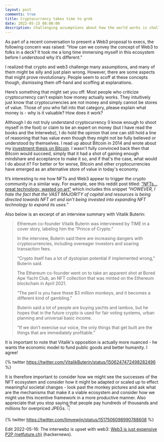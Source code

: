 ```yaml
---
layout: post
comments: true
title: Cryptocurrency takes time to grok
date: 2022-05-15 08:00:00
description: Challenging assumptions about how the world works is challenging
---
```


As part of a recent conversation to present a Web3 proposal to execs, the following concern was raised: "How can we convey the concept of Web3 to folks in a deck? It took me a long time immersing myself in this ecosystem before I understood why it’s different.”

I realized that crypto and web3 challenge many assumptions, and many of them might be silly and just plain wrong. However, there are some aspects that might prove revolutionary. People seem to scoff at these concepts though, dismissing them off-hand and scoffing at explanations.

Here’s something that might set you off: Most people who criticize cryptocurrency can’t explain how money actually works. They intuitively just know that cryptocurrencies are not money and simply cannot be stores of value. Those of you who fall into that category, please explain what money is - why is it valuable? How does it work?

Although I do not truly understand cryptocurrency (I know enough to shoot myself in the foot) or claim to be an expert on money (but I have read the books and the Interwebz), I do hold the opinion that one can still hold a line of reasoning that has value even though they might not be fully believed or understood by themselves. I read up about Bitcoin in 2014 and wrote about my [investment thesis on Bitcoin](https://docs.google.com/document/d/1-3R10vhbe5GgBeREda3nAXtlT5YpwEviBao340H3tgM/edit). I wasn't fully convinced back then that Bitcoin would succeed, simply that it had a shot of gaining enough mindshare and acceptance to make it so, and if that's the case, what would I do about it? For better or for worse, Bitcoin and other cryptocurrencies have emerged as an alternative store of value in today's economy.

It’s interesting to me how NFTs and Web3 appear to trigger the crypto community in a similar way. For example, see this reddit post titled: ["NFTs... great technology, wasted on art"](https://www.reddit.com/r/CryptoCurrency/comments/uo4my9/nfts_great_technology_wasted_on_art/) which includes this snippet _"HOWEVER, I hate the fact that the VAST MAJORITY of capital and resources is being directed towards NFT art and isn’t being invested into expanding NFT technology to expand its uses."_

Also below is an excerpt of an interview summary with Vitalik Buterin:

> Ethereum co-founder Vitalik Buterin was interviewed by TIME in a cover story, labeling him the “Prince of Crypto.”
>
> In the interview, Buterin said there are increasing dangers with cryptocurrencies, including overeager investors and soaring transaction fees.
>
> “Crypto itself has a lot of dystopian potential if implemented wrong,” Buterin said.
>
> The Ethereum co-founder went on to take an apparent shot at Bored Ape Yacht Club, an NFT collection that was minted on the Ethereum blockchain in April 2021.
>
> “The peril is you have these $3 million monkeys, and it becomes a different kind of gambling.”
>
> Buterin said a lot of people are buying yachts and lambos, but he hopes that in the future crypto is used for fair voting systems, urban planning and universal basic income.
>
> “If we don’t exercise our voice, the only things that get built are the things that are immediately profitable.”

It is important to note that Vitalik's opposition is actually more nuanced - he wants the economic model to fund public goods and better humanity. I agree!

{% twitter https://twitter.com/VitalikButerin/status/1506247472498282496 %}

It is therefore important to consider how we might see the successes of the NFT ecosystem and consider how it might be adapted or scaled up to effect meaningful societal changes - look past the monkey pictures and ask what are the mechanisms that make it a viable ecosystem and consider how we might use this incentive framework in a more productive manner. Also appreciate that you stop saying that people pay hundreds of thousands and millions for overpriced JPEGs. 👇

{% twitter https://twitter.com/limyewjin/status/1517506098990788608 %}

Edit 2022-05-16: The interwebz is upset with web3: [Web3 is just expensive P2P (netfuture.ch)](https://news.ycombinator.com/item?id=31396329) (hackernews).
